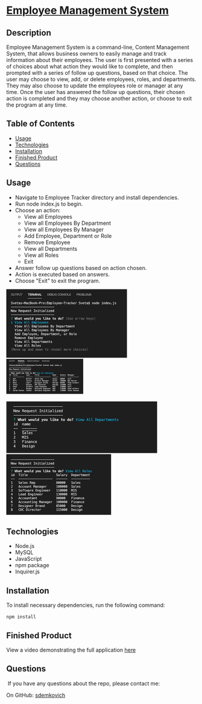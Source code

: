 # [Employee Management System](https://github.com/sdemkovich/Employee-Tracker)

## Description

Employee Management System is a command-line, Content Management System, 
that allows business owners to easily manage and track information about their employees. 
The user is first presented with a series of choices about what action they would like to complete,
 and then prompted with a series of follow up questions, based on that choice. 
 The user may choose to view, add, or delete employees, roles, and departments. 
 They may also choose to update the employees role or manager at any time. 
 Once the user has answered the follow up questions, their chosen action is completed 
 and they may choose another action, or choose to exit the program at any time.


## Table of Contents
* [Usage](#usage)
* [Technologies](#technologies)
* [Installation](#Installation)
* [Finished Product](#finished-product)
* [Questions](#questions)

## Usage
* Navigate to Employee Tracker directory and install dependencies.
* Run node index.js to begin.
* Choose an action:
    * View all Employees
    * View all Employees By Department
    * View all Employees By Manager
    * Add Employee, Department or Role
    * Remove Employee
    * View all Departments
    * View all Roles
    * Exit
* Answer follow up questions based on action chosen.
* Action is executed based on answers.
* Choose "Exit" to exit the program.

<img src="./assets/start_page.png"/> <img src="./assets/view_all_EE.png"/>  
<br>
 <img src="./assets/view_all_dept.png"/> <img src="./assets/view_all_roles.png"/>

## Technologies
* Node.js 
* MySQL
* JavaScript
* npm package
* Inquirer.js

## Installation
To install necessary dependencies, run the following command: 
``` 
npm install 
``` 

## Finished Product
View a video demonstrating the full application [here](https://drive.google.com/file/d/1emB8x196ZImz3icj17zzFqncu6FjqtkM/view)

## Questions
​
If you have any questions about the repo, please contact me:

On GitHub: [sdemkovich](https://github.com/sdemkovich) 
